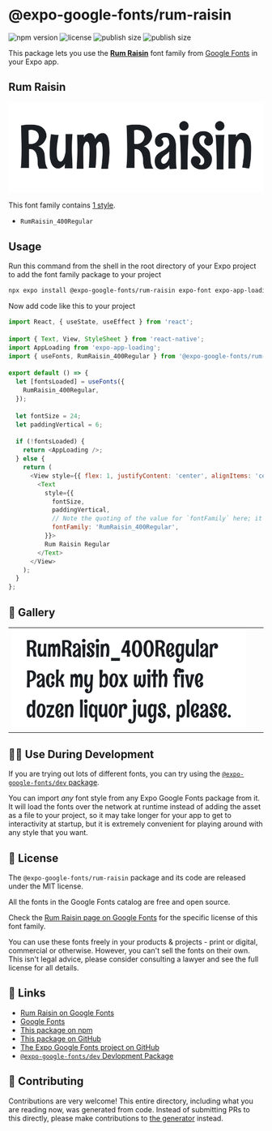 # @expo-google-fonts/rum-raisin

![npm version](https://flat.badgen.net/npm/v/@expo-google-fonts/rum-raisin)
![license](https://flat.badgen.net/github/license/expo/google-fonts)
![publish size](https://flat.badgen.net/packagephobia/install/@expo-google-fonts/rum-raisin)
![publish size](https://flat.badgen.net/packagephobia/publish/@expo-google-fonts/rum-raisin)

This package lets you use the [**Rum Raisin**](https://fonts.google.com/specimen/Rum+Raisin) font family from [Google Fonts](https://fonts.google.com/) in your Expo app.

## Rum Raisin

![Rum Raisin](./font-family.png)

This font family contains [1 style](#-gallery).

- `RumRaisin_400Regular`

## Usage

Run this command from the shell in the root directory of your Expo project to add the font family package to your project
```sh
npx expo install @expo-google-fonts/rum-raisin expo-font expo-app-loading
```

Now add code like this to your project
```js
import React, { useState, useEffect } from 'react';

import { Text, View, StyleSheet } from 'react-native';
import AppLoading from 'expo-app-loading';
import { useFonts, RumRaisin_400Regular } from '@expo-google-fonts/rum-raisin';

export default () => {
  let [fontsLoaded] = useFonts({
    RumRaisin_400Regular,
  });

  let fontSize = 24;
  let paddingVertical = 6;

  if (!fontsLoaded) {
    return <AppLoading />;
  } else {
    return (
      <View style={{ flex: 1, justifyContent: 'center', alignItems: 'center' }}>
        <Text
          style={{
            fontSize,
            paddingVertical,
            // Note the quoting of the value for `fontFamily` here; it expects a string!
            fontFamily: 'RumRaisin_400Regular',
          }}>
          Rum Raisin Regular
        </Text>
      </View>
    );
  }
};

```

## 🔡 Gallery


||||
|-|-|-|
|![RumRaisin_400Regular](./RumRaisin_400Regular.ttf.png)||||


## 👩‍💻 Use During Development

If you are trying out lots of different fonts, you can try using the [`@expo-google-fonts/dev` package](https://github.com/expo/google-fonts/tree/master/font-packages/dev#readme).

You can import *any* font style from any Expo Google Fonts package from it. It will load the fonts
over the network at runtime instead of adding the asset as a file to your project, so it may take longer
for your app to get to interactivity at startup, but it is extremely convenient
for playing around with any style that you want.

## 📖 License

The `@expo-google-fonts/rum-raisin` package and its code are released under the MIT license.

All the fonts in the Google Fonts catalog are free and open source.

Check the [Rum Raisin page on Google Fonts](https://fonts.google.com/specimen/Rum+Raisin) for the specific license of this font family.

You can use these fonts freely in your products & projects - print or digital, commercial or otherwise. However, you can't sell the fonts on their own. This isn't legal advice, please consider consulting a lawyer and see the full license for all details.

## 🔗 Links

- [Rum Raisin on Google Fonts](https://fonts.google.com/specimen/Rum+Raisin)
- [Google Fonts](https://fonts.google.com/)
- [This package on npm](https://www.npmjs.com/package/@expo-google-fonts/rum-raisin)
- [This package on GitHub](https://github.com/expo/google-fonts/tree/master/font-packages/rum-raisin)
- [The Expo Google Fonts project on GitHub](https://github.com/expo/google-fonts)
- [`@expo-google-fonts/dev` Devlopment Package](https://github.com/expo/google-fonts/tree/master/font-packages/dev)

## 🤝 Contributing

Contributions are very welcome! This entire directory, including what you are reading now, was generated from code. Instead of submitting PRs to this directly, please make contributions to [the generator](https://github.com/expo/google-fonts/tree/master/packages/generator) instead.
